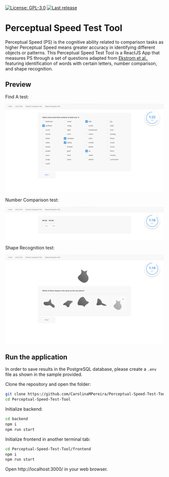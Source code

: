 [![License: GPL-3.0](https://badgen.net/github/license/CarolinaMPereira/Perceptual-Speed-Test-Tool)](https://www.gnu.org/licenses/gpl-3.0)
[![Last release](https://badgen.net/github/release/CarolinaMPereira/Perceptual-Speed-Test-Tool)](https://github.com/CarolinaMPereira/Perceptual-Speed-Test-Tool)

# Perceptual Speed Test Tool

Perceptual Speed (PS) is the cognitive ability related to comparison tasks as higher Perceptual Speed means greater accuracy in identifying different objects or patterns.
This Perceptual Speed Test Tool is a ReactJS App that measures PS through a set of questions adapted from [Ekstrom et al.][1], featuring identification of words with certain letters, number comparison, and shape recognition.

[1]: https://apps.dtic.mil/sti/citations/AD0410915 "Manual for Kit of Reference Tests for Cognitive Factors (Ekstrom et al., 1963)"

## Preview

Find A test:

<p align="center">
    <img src="frontend\src\img\Find_A_demo.png" alt="Find A Test" width="800" style="display: block; margin: 0 auto"/>
</p>

Number Comparison test:

<p align="center">
    <img src="frontend\src\img\Numbers_demo.png" alt="Number Comparison Test" width="800" style="display: block; margin: 0 auto"/>
</p>

Shape Recognition test:

<p align="center">
    <img src="frontend\src\img\shapes_demo.png" alt="Shape Recognition Test" width="800" style="display: block; margin: 0 auto"/>
</p>

## Run the application

In order to save results in the PostgreSQL database, please create a `.env` file as shown in the sample provided.

Clone the repository and open the folder:

```bash
git clone https://github.com/CarolinaMPereira/Perceptual-Speed-Test-Tool.git
cd Perceptual-Speed-Test-Tool
```

Initialize backend:

```bash
cd backend
npm i
npm run start
```

Initialize frontend in another terminal tab:

```bash
cd Perceptual-Speed-Test-Tool/frontend
npm i
npm run start
```

Open http://localhost:3000/ in your web browser.
